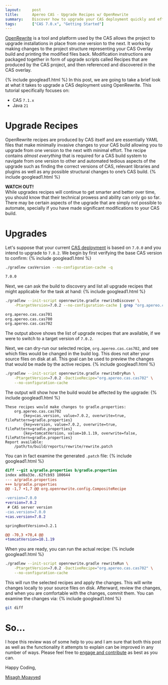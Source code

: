 ```yaml
---
layout:     post
title:      Apereo CAS - Upgrade Recipes w/ OpenRewrite
summary:    Discover how to upgrade your CAS deployment quickly and efficiently by taking advantage of upgrade recipes and OpenRewrite.
tags:       ["CAS 7.0.x", "Getting Started"]
---
```


[OpenRewrite](https://docs.openrewrite.org/) is a tool and platform used by the CAS allows the project to upgrade installations in place from one version to the next. It works by making changes to the project structure representing your CAS Overlay build and printing the modified files back. Modification instructions are packaged together in form of upgrade scripts called Recipes that are produced by the CAS project, and then referenced and discovered in the CAS overlay.

{% include googlead1.html %}
In this post, we are going to take a brief look at what it takes to upgrade a CAS deployment using OpenRewrite. This tutorial specifically focuses on:

- CAS `7.1.x`
- Java `21`

# Upgrade Recipes

OpenRewrite recipes are produced by CAS itself and are essentially YAML files that make minimally invasive changes to your CAS build allowing you to upgrade from one version to the next with minimal effort. The recipe contains *almost everything* that is required for a CAS build system to navigate from one version to other and automated tedious aspects of the upgrade such as finding the correct versions of CAS, relevant libraries and plugins as well as any possible structural changes to one’s CAS build.
{% include googlead1.html %}
<div class="alert alert-warning">
  <strong>WATCH OUT!</strong><br/>While upgrades recipes will continue to get smarter and better over time, you should know that their technical prowess and ability can only go so far. There may be certain aspects of the upgrade that are simply not possible to automate, specially if you have made significant modifications to your CAS build.
</div>

# Upgrades

Let's suppose that your current [CAS deployment](https://apereo.github.io/cas/development/installation/WAR-Overlay-Installation.html) is based on `7.0.0` and you intend to upgrade to `7.0.2`. We begin by first verifying the base CAS version to confirm:
{% include googlead1.html %}
```bash
./gradlew casVersion --no-configuration-cache -q

7.0.0
```

Next, we can ask the build to discovery and list all upgrade recipes that might applicable for the task at hand:
{% include googlead1.html %}
```bash
./gradlew --init-script openrewrite.gradle rewriteDiscover \
    -PtargetVersion=7.0.2 --no-configuration-cache | grep "org.apereo.cas"

org.apereo.cas.cas701
org.apereo.cas.cas700
org.apereo.cas.cas702
```

The output above shows the list of upgrade recipes that are available, if we were to switch to a target version of `7.0.2`.

Next, we can dry-run our selected recipe, `org.apereo.cas.cas702`, and see which files would be changed in the build log. This does not alter your source files on disk at all. This goal can be used to preview the changes that would be made by the active recipes.
{% include googlead1.html %}
```bash
./gradlew --init-script openrewrite.gradle rewriteDryRun \
    -PtargetVersion=7.0.2 -DactiveRecipe="org.apereo.cas.cas702" \
    --no-configuration-cache
```

The output will show how the build would be affected by the upgrade:
{% include googlead1.html %}
```
These recipes would make changes to gradle.properties:
    org.apereo.cas.cas702
        {key=cas.version, value=7.0.2, overwrite=true, filePattern=gradle.properties}
        {key=version, value=7.0.2, overwrite=true, filePattern=gradle.properties}
        {key=tomcatVersion, value=10.1.19, overwrite=false, filePattern=gradle.properties}
Report available:
    /path/to/build/reports/rewrite/rewrite.patch
```

You can in fact examine the generated `.patch` file:
{% include googlead1.html %}
```patch
diff --git a/gradle.properties b/gradle.properties
index ad0a33e..62fcb93 100644
--- a/gradle.properties
+++ b/gradle.properties
@@ -1,7 +1,7 @@ org.openrewrite.config.CompositeRecipe

-version=7.0.0
+version=7.0.2
 # CAS server version
-cas.version=7.0.0
+cas.version=7.0.2

springBootVersion=3.2.1

@@ -70,3 +70,4 @@
+tomcatVersion=10.1.19
```

When you are ready, you can run the actual recipe:
{% include googlead1.html %}
```bash
./gradlew --init-script openrewrite.gradle rewriteRun \
    -PtargetVersion=7.0.2 -DactiveRecipe="org.apereo.cas.cas702" \
    --no-configuration-cache
```

This will run the selected recipes and apply the changes. This will write changes locally to your source files on disk. Afterward, review the changes, and when you are comfortable with the changes, commit them. You can examine the changes via:
{% include googlead1.html %}
```bash
git diff
```

# So...

I hope this review was of some help to you and I am sure that both this post as well as the functionality it attempts to explain can be improved in any number of ways. Please feel free to [engage and contribute](https://apereo.github.io/cas/developer/Contributor-Guidelines.html) as best as you can.

Happy Coding,

[Misagh Moayyed](https://fawnoos.com)
